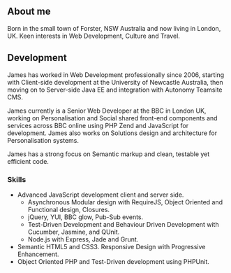 About me
--------
Born in the small town of Forster, NSW Australia and now living in London, UK. Keen interests in Web Development, Culture and Travel.

Development
-----------
James has worked in Web Development professionally since 2006, starting with Client-side development at the University of Newcastle Australia, then moving on to Server-side Java EE and integration with Autonomy Teamsite CMS.

James currently is a Senior Web Developer at the BBC in London UK, working on Personalisation and Social shared front-end components and services across BBC online using PHP Zend and JavaScript for development. James also works on Solutions design and architecture for Personalisation systems.

James has a strong focus on Semantic markup and clean, testable yet efficient code.


### Skills
 - Advanced JavaScript development client and server side.
   - Asynchronous Modular design with RequireJS, Object Oriented and Functional design, Closures.
   - jQuery, YUI, BBC glow, Pub-Sub events.
   - Test-Driven Development and Behaviour Driven Development with Cucumber, Jasmine, and QUnit.
   - Node.js with Express, Jade and Grunt.
 - Semantic HTML5 and CSS3. Responsive Design with Progressive Enhancement.
 - Object Oriented PHP and Test-Driven development using PHPUnit.
